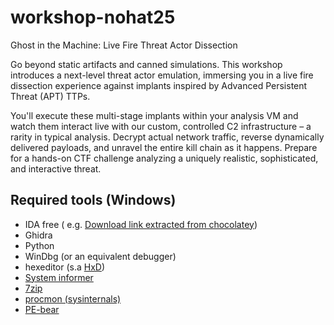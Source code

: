 # workshop-nohat25
Ghost in the Machine: Live Fire Threat Actor Dissection

Go beyond static artifacts and canned simulations. This workshop introduces a next-level threat actor emulation, immersing you in a live fire dissection experience against implants inspired by Advanced Persistent Threat (APT) TTPs. 

You'll execute these multi-stage implants within your analysis VM and watch them interact live with our custom, controlled C2 infrastructure – a rarity in typical analysis. Decrypt actual network traffic, reverse dynamically delivered payloads, and unravel the entire kill chain as it happens. Prepare for a hands-on CTF challenge analyzing a uniquely realistic, sophisticated, and interactive threat.

## Required tools (Windows)

* IDA free ( e.g. [Download link extracted from chocolatey](https://out7.hex-rays.com/files/idafree83_windows.exe))
* Ghidra 
* Python
* WinDbg (or an equivalent debugger)
* hexeditor (s.a [HxD](https://mh-nexus.de/en/downloads.php?product=HxD20))
* [System informer](https://systeminformer.sourceforge.io/)
* [7zip](https://www.7-zip.org/)
* [procmon (sysinternals) ](https://learn.microsoft.com/en-us/sysinternals/downloads/procmon)
* [PE-bear](https://github.com/hasherezade/pe-bear)
